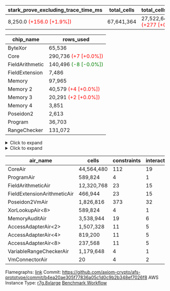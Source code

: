 | stark_prove_excluding_trace_time_ms | total_cells | total_cells_used | trace_gen_time_ms | verify_program_compile_ms |
| --- | --- | --- | --- | --- |
| 8,250.0 <span style="color: red">(+156.0 [+1.9%])</span> | 67,641,364 | 27,522,641 <span style="color: red">(+277 [+0.0%])</span> | 2,651.0 <span style="color: red">(+51.0 [+2.0%])</span> | 35.0 <span style="color: red">(+1.0 [+2.9%])</span> |

| chip_name | rows_used |
| --- | --- |
| ByteXor | 65,536 |
| Core | 290,736 <span style="color: red">(+7 [+0.0%])</span> |
| FieldArithmetic | 140,496 <span style="color: green">(-8 [-0.0%])</span> |
| FieldExtension | 7,486 |
| Memory | 97,965 |
| Memory 2 | 40,579 <span style="color: red">(+4 [+0.0%])</span> |
| Memory 3 | 20,291 <span style="color: red">(+2 [+0.0%])</span> |
| Memory 4 | 3,851 |
| Poseidon2 | 2,613 |
| Program | 36,703 |
| RangeChecker | 131,072 |

<details>
<summary>Click to expand</summary>

| dsl_ir | opcode | frequency |
| --- | --- | --- |
|  | JAL | 1 |
|  | STOREW | 2 |
| AddE | FE4ADD | 1,630 |
| AddEFFI | LOADW | 128 |
| AddEFFI | STOREW | 384 |
| AddEI | FADD | 5,664 |
| AddFI | FADD | 2,837 <span style="color: green">(-8 [-0.3%])</span> |
| AddV | FADD | 1,808 |
| AddVI | FADD | 35,232 |
| Alloc | FADD | 13,004 |
| Alloc | FMUL | 8,972 |
| Alloc | LOADW | 13,004 |
| AssertEqE | BNE | 404 |
| AssertEqEI | BNE | 4 |
| AssertEqF | BNE | 4,901 |
| AssertEqV | BNE | 3,535 |
| AssertEqVI | BNE | 32 |
| CycleTrackerEnd | CT_END | 3,807 |
| CycleTrackerStart | CT_START | 3,807 |
| DivE | BBE4DIV | 1,202 |
| DivEIN | BBE4DIV | 1 |
| DivEIN | STOREW | 4 |
| DivFIN | FDIV | 3 |
| For | BNE | 44,185 |
| For | FADD | 34,818 |
| For | JAL | 9,367 |
| For | LOADW | 700 |
| For | STOREW | 8,667 |
| Halt | TERMINATE | 1 |
| HintBitsF | HINT_BITS | 101 |
| HintInputVec | HINT_INPUT | 4,032 |
| IfEq | BNE | 722 |
| IfEqI | BNE | 11,283 |
| IfEqI | JAL | 2,029 <span style="color: red">(+7 [+0.3%])</span> |
| IfNe | BEQ | 2,129 |
| IfNe | JAL | 7 |
| IfNeI | BEQ | 601 |
| ImmE | STOREW | 2,008 |
| ImmF | STOREW | 7,036 |
| ImmV | STOREW | 12,842 |
| LoadE | LOADW | 4,836 |
| LoadE | LOADW2 | 14,000 |
| LoadF | LOADW | 13,500 |
| LoadF | LOADW2 | 3,085 |
| LoadV | LOADW | 8,746 |
| LoadV | LOADW2 | 19,212 |
| MulE | BBE4MUL | 3,418 |
| MulEF | FMUL | 1,608 |
| MulEI | BBE4MUL | 33 |
| MulEI | STOREW | 132 |
| MulF | FMUL | 2,204 |
| MulFI | FMUL | 1 |
| MulV | FMUL | 3,131 |
| MulVI | FMUL | 2,604 |
| Poseidon2CompressBabyBear | COMP_POS2 | 2,000 |
| Poseidon2PermuteBabyBear | PERM_POS2 | 613 |
| StoreE | STOREW | 32,012 |
| StoreE | STOREW2 | 4,816 |
| StoreF | STOREW | 6,496 |
| StoreF | STOREW2 | 3,952 |
| StoreHintWord | FADD | 19,708 |
| StoreHintWord | SHINTW | 26,871 |
| StoreV | STOREW | 1,499 |
| StoreV | STOREW2 | 11,041 |
| SubE | FE4SUB | 1,202 |
| SubEF | FSUB | 1,605 |
| SubEF | LOADW | 4,815 |
| SubEI | FADD | 8 |
| SubV | FSUB | 3,100 |
| SubVI | FSUB | 3,789 |
| SubVIN | FSUB | 400 |

</details>

<details>
<summary>Click to expand</summary>

| air_name | dsl_ir | opcode | cells_used |
| --- | --- | --- | --- |
| Audit |  | JAL | 19 |
| CoreAir |  | JAL | 65 |
| Audit |  | STOREW | 38 |
| CoreAir |  | STOREW | 130 |
| AccessAdapter<2> | AddE | FE4ADD | 24,882 |
| AccessAdapter<4> | AddE | FE4ADD | 14,703 |
| Audit | AddE | FE4ADD | 1,444 |
| FieldExtensionArithmeticAir | AddE | FE4ADD | 66,830 |
| AccessAdapter<2> | AddEFFI | LOADW | 132 |
| AccessAdapter<4> | AddEFFI | LOADW | 156 |
| Audit | AddEFFI | LOADW | 304 |
| CoreAir | AddEFFI | LOADW | 8,320 |
| AccessAdapter<2> | AddEFFI | STOREW | 132 |
| Audit | AddEFFI | STOREW | 912 |
| CoreAir | AddEFFI | STOREW | 24,960 |
| AccessAdapter<2> | AddEI | FADD | 24,244 <span style="color: red">(+22 [+0.1%])</span> |
| AccessAdapter<4> | AddEI | FADD | 14,326 <span style="color: red">(+13 [+0.1%])</span> |
| Audit | AddEI | FADD | 760 |
| FieldArithmeticAir | AddEI | FADD | 175,584 |
| Audit | AddFI | FADD | 627 |
| FieldArithmeticAir | AddFI | FADD | 87,947 <span style="color: green">(-248 [-0.3%])</span> |
| Audit | AddV | FADD | 19 |
| FieldArithmeticAir | AddV | FADD | 56,048 |
| Audit | AddVI | FADD | 61,484 |
| FieldArithmeticAir | AddVI | FADD | 1,092,192 |
| FieldArithmeticAir | Alloc | FADD | 403,124 |
| AccessAdapter<2> | Alloc | FMUL | 22 |
| AccessAdapter<4> | Alloc | FMUL | 26 |
| FieldArithmeticAir | Alloc | FMUL | 278,132 |
| Audit | Alloc | LOADW | 3,230 |
| CoreAir | Alloc | LOADW | 845,260 |
| AccessAdapter<2> | AssertEqE | BNE | 2,222 |
| AccessAdapter<4> | AssertEqE | BNE | 1,313 |
| CoreAir | AssertEqE | BNE | 26,260 |
| CoreAir | AssertEqEI | BNE | 260 |
| CoreAir | AssertEqF | BNE | 318,565 |
| CoreAir | AssertEqV | BNE | 229,775 |
| CoreAir | AssertEqVI | BNE | 2,080 |
| CoreAir | CycleTrackerEnd | CT_END | 247,455 |
| CoreAir | CycleTrackerStart | CT_START | 247,455 |
| AccessAdapter<2> | DivE | BBE4DIV | 35,310 |
| AccessAdapter<4> | DivE | BBE4DIV | 20,865 |
| FieldExtensionArithmeticAir | DivE | BBE4DIV | 49,282 |
| AccessAdapter<2> | DivEIN | BBE4DIV | 22 |
| AccessAdapter<4> | DivEIN | BBE4DIV | 13 |
| FieldExtensionArithmeticAir | DivEIN | BBE4DIV | 41 |
| AccessAdapter<2> | DivEIN | STOREW | 11 |
| CoreAir | DivEIN | STOREW | 260 |
| FieldArithmeticAir | DivFIN | FDIV | 93 |
| CoreAir | For | BNE | 2,872,025 |
| FieldArithmeticAir | For | FADD | 1,079,358 |
| AccessAdapter<2> | For | JAL | 55 |
| AccessAdapter<4> | For | JAL | 65 |
| CoreAir | For | JAL | 608,855 |
| Audit | For | LOADW | 1,900 |
| CoreAir | For | LOADW | 45,500 |
| Audit | For | STOREW | 874 |
| CoreAir | For | STOREW | 563,355 |
| CoreAir | Halt | TERMINATE | 65 |
| CoreAir | HintBitsF | HINT_BITS | 6,565 |
| CoreAir | HintInputVec | HINT_INPUT | 262,080 |
| CoreAir | IfEq | BNE | 46,930 |
| CoreAir | IfEqI | BNE | 733,395 |
| CoreAir | IfEqI | JAL | 131,885 <span style="color: red">(+455 [+0.3%])</span> |
| CoreAir | IfNe | BEQ | 138,385 |
| CoreAir | IfNe | JAL | 455 |
| CoreAir | IfNeI | BEQ | 39,065 |
| AccessAdapter<2> | ImmE | STOREW | 2,200 |
| AccessAdapter<4> | ImmE | STOREW | 1,300 |
| Audit | ImmE | STOREW | 76 |
| CoreAir | ImmE | STOREW | 130,520 |
| Audit | ImmF | STOREW | 3,743 |
| CoreAir | ImmF | STOREW | 457,340 |
| Audit | ImmV | STOREW | 65,284 |
| CoreAir | ImmV | STOREW | 834,730 |
| AccessAdapter<2> | LoadE | LOADW | 17,688 |
| AccessAdapter<4> | LoadE | LOADW | 10,452 |
| Audit | LoadE | LOADW | 380 |
| CoreAir | LoadE | LOADW | 314,340 |
| AccessAdapter<2> | LoadE | LOADW2 | 28,666 |
| AccessAdapter<4> | LoadE | LOADW2 | 16,939 |
| CoreAir | LoadE | LOADW2 | 910,000 |
| AccessAdapter<2> | LoadF | LOADW | 26,400 |
| AccessAdapter<4> | LoadF | LOADW | 15,600 |
| AccessAdapter<8> | LoadF | LOADW | 10,200 |
| Audit | LoadF | LOADW | 8,702 |
| CoreAir | LoadF | LOADW | 877,500 |
| AccessAdapter<2> | LoadF | LOADW2 | 715 |
| AccessAdapter<4> | LoadF | LOADW2 | 429 |
| AccessAdapter<8> | LoadF | LOADW2 | 323 |
| Audit | LoadF | LOADW2 | 2,223 |
| CoreAir | LoadF | LOADW2 | 200,525 |
| Audit | LoadV | LOADW | 60,819 |
| CoreAir | LoadV | LOADW | 568,490 |
| Audit | LoadV | LOADW2 | 893 |
| CoreAir | LoadV | LOADW2 | 1,248,780 |
| AccessAdapter<2> | MulE | BBE4MUL | 33,198 <span style="color: red">(+22 [+0.1%])</span> |
| AccessAdapter<4> | MulE | BBE4MUL | 19,617 <span style="color: red">(+13 [+0.1%])</span> |
| Audit | MulE | BBE4MUL | 988 |
| FieldExtensionArithmeticAir | MulE | BBE4MUL | 140,138 |
| AccessAdapter<2> | MulEF | FMUL | 8,822 |
| AccessAdapter<4> | MulEF | FMUL | 5,213 |
| Audit | MulEF | FMUL | 76 |
| FieldArithmeticAir | MulEF | FMUL | 49,848 |
| AccessAdapter<2> | MulEI | BBE4MUL | 1,892 |
| AccessAdapter<4> | MulEI | BBE4MUL | 1,118 |
| Audit | MulEI | BBE4MUL | 1,596 |
| FieldExtensionArithmeticAir | MulEI | BBE4MUL | 1,353 |
| AccessAdapter<2> | MulEI | STOREW | 638 |
| AccessAdapter<4> | MulEI | STOREW | 338 |
| Audit | MulEI | STOREW | 57 |
| CoreAir | MulEI | STOREW | 8,580 |
| Audit | MulF | FMUL | 19 |
| FieldArithmeticAir | MulF | FMUL | 68,324 |
| Audit | MulFI | FMUL | 19 |
| FieldArithmeticAir | MulFI | FMUL | 31 |
| Audit | MulV | FMUL | 59,432 |
| FieldArithmeticAir | MulV | FMUL | 97,061 |
| Audit | MulVI | FMUL | 76 |
| FieldArithmeticAir | MulVI | FMUL | 80,724 |
| AccessAdapter<2> | Poseidon2CompressBabyBear | COMP_POS2 | 88,000 |
| AccessAdapter<4> | Poseidon2CompressBabyBear | COMP_POS2 | 52,000 |
| AccessAdapter<8> | Poseidon2CompressBabyBear | COMP_POS2 | 34,000 |
| Poseidon2VmAir<BabyBear> | Poseidon2CompressBabyBear | COMP_POS2 | 836,000 |
| AccessAdapter<2> | Poseidon2PermuteBabyBear | PERM_POS2 | 53,801 |
| AccessAdapter<4> | Poseidon2PermuteBabyBear | PERM_POS2 | 31,798 |
| AccessAdapter<8> | Poseidon2PermuteBabyBear | PERM_POS2 | 20,842 |
| Poseidon2VmAir<BabyBear> | Poseidon2PermuteBabyBear | PERM_POS2 | 256,234 |
| AccessAdapter<2> | StoreE | STOREW | 8,800 |
| AccessAdapter<4> | StoreE | STOREW | 5,200 |
| Audit | StoreE | STOREW | 608,228 |
| CoreAir | StoreE | STOREW | 2,080,780 |
| AccessAdapter<2> | StoreE | STOREW2 | 8,800 |
| AccessAdapter<4> | StoreE | STOREW2 | 5,200 |
| Audit | StoreE | STOREW2 | 30,704 |
| CoreAir | StoreE | STOREW2 | 313,040 |
| Audit | StoreF | STOREW | 123,424 |
| CoreAir | StoreF | STOREW | 422,240 |
| AccessAdapter<2> | StoreF | STOREW2 | 231 |
| AccessAdapter<4> | StoreF | STOREW2 | 143 |
| AccessAdapter<8> | StoreF | STOREW2 | 102 |
| Audit | StoreF | STOREW2 | 61,712 |
| CoreAir | StoreF | STOREW2 | 256,880 |
| FieldArithmeticAir | StoreHintWord | FADD | 610,948 |
| Audit | StoreHintWord | SHINTW | 510,549 |
| CoreAir | StoreHintWord | SHINTW | 1,746,615 |
| Audit | StoreV | STOREW | 28,481 |
| CoreAir | StoreV | STOREW | 97,435 |
| Audit | StoreV | STOREW2 | 160,094 |
| CoreAir | StoreV | STOREW2 | 717,665 |
| AccessAdapter<2> | SubE | FE4SUB | 44,176 |
| AccessAdapter<4> | SubE | FE4SUB | 26,104 |
| Audit | SubE | FE4SUB | 380 |
| FieldExtensionArithmeticAir | SubE | FE4SUB | 49,282 |
| AccessAdapter<2> | SubEF | FSUB | 17,633 |
| AccessAdapter<4> | SubEF | FSUB | 20,839 |
| Audit | SubEF | FSUB | 57 |
| FieldArithmeticAir | SubEF | FSUB | 49,755 |
| AccessAdapter<2> | SubEF | LOADW | 17,633 |
| Audit | SubEF | LOADW | 171 |
| CoreAir | SubEF | LOADW | 312,975 |
| AccessAdapter<2> | SubEI | FADD | 44 |
| AccessAdapter<4> | SubEI | FADD | 26 |
| FieldArithmeticAir | SubEI | FADD | 248 |
| Audit | SubV | FSUB | 57 |
| FieldArithmeticAir | SubV | FSUB | 96,100 |
| Audit | SubVI | FSUB | 61,484 |
| FieldArithmeticAir | SubVI | FSUB | 117,459 |
| FieldArithmeticAir | SubVIN | FSUB | 12,400 |

</details>

| air_name | cells | constraints | interactions | main_cols | perm_cols | prep_cols | quotient_deg | rows |
| --- | --- | --- | --- | --- | --- | --- | --- | --- |
| CoreAir | 44,564,480 | 112 | 19 | 65 | 20 |  | 8 | 524,288 |
| ProgramAir<BabyBear> | 589,824 | 4 | 1 | 1 | 8 | 9 | 1 | 65,536 |
| FieldArithmeticAir | 12,320,768 | 23 | 15 | 31 | 16 |  | 8 | 262,144 |
| FieldExtensionArithmeticAir | 466,944 | 23 | 15 | 41 | 16 |  | 8 | 8,192 |
| Poseidon2VmAir<BabyBear> | 1,826,816 | 373 | 32 | 418 | 28 |  | 8 | 4,096 |
| XorLookupAir<8> | 589,824 | 4 | 1 | 1 | 8 | 3 | 1 | 65,536 |
| MemoryAuditAir | 3,538,944 | 19 | 6 | 19 | 8 |  | 8 | 131,072 |
| AccessAdapterAir<2> | 1,507,328 | 11 | 5 | 11 | 12 |  | 4 | 65,536 |
| AccessAdapterAir<4> | 819,200 | 11 | 5 | 13 | 12 |  | 4 | 32,768 |
| AccessAdapterAir<8> | 237,568 | 11 | 5 | 17 | 12 |  | 4 | 8,192 |
| VariableRangeCheckerAir | 1,179,648 | 4 | 1 | 1 | 8 | 2 | 1 | 131,072 |
| VmConnectorAir | 20 | 4 | 2 | 2 | 8 | 1 | 2 | 2 |



Flamegraphs: [link](https://github.com/axiom-crypto/afs-prototype/actions/runs/11168841434/artifacts/2012857563)
Commit: https://github.com/axiom-crypto/afs-prototype/commit/b4ea20ae305f77836a05c1d0c9b2b348ef7026f8
AWS Instance Type: [r7g.8xlarge](https://instances.vantage.sh/aws/ec2/r7g.8xlarge)
[Benchmark Workflow](https://github.com/axiom-crypto/afs-prototype/actions/runs/11168841434)
